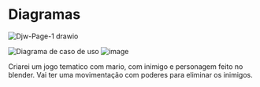 # Diagramas

![Djw-Page-1 drawio](https://github.com/MatheusSeabra/Diagramasunity/assets/101134295/77a1d432-74dd-437e-8728-714af515e82a)


![Diagrama de caso de uso](https://github.com/MatheusSeabra/Diagramas/assets/101134295/75429768-b68a-40cb-b90e-6ef387015e7c)
![image](https://github.com/MatheusSeabra/Diagramasunity/assets/101134295/bc84225e-6eea-4cb4-818b-7bfb8b243762)


Criarei um jogo tematico com mario, com inimigo e personagem feito no blender. Vai ter uma movimentação com poderes para eliminar os inimigos.
